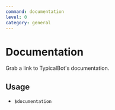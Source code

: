 ```yaml
---
command: documentation
level: 0
category: general
---
```


# Documentation

Grab a link to TypicalBot's documentation.

## Usage

 - `$documentation`
